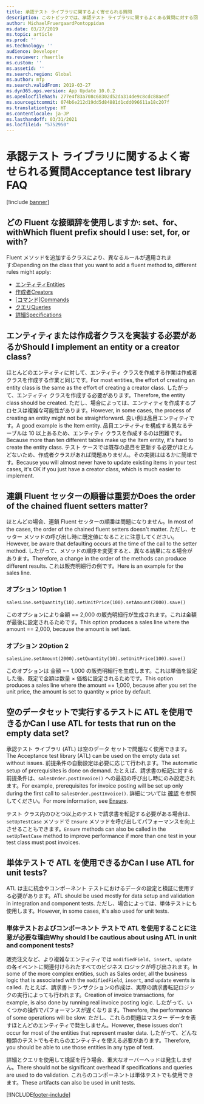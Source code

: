 ```yaml
---
title: 承認テスト ライブラリに関するよく寄せられる質問
description: このトピックでは、承認テスト ライブラリに関するよくある質問に対する回答を示します。
author: MichaelFruergaardPontoppidan
ms.date: 03/27/2019
ms.topic: article
ms.prod: ''
ms.technology: ''
audience: Developer
ms.reviewer: rhaertle
ms.custom: ''
ms.assetid: ''
ms.search.region: Global
ms.author: mfp
ms.search.validFrom: 2019-03-27
ms.dyn365.ops.version: App Update 10.0.2
ms.openlocfilehash: 277e4f83a708c68302d52da314de9c8cdc88aedf
ms.sourcegitcommit: 074b6e212d19dd5d84881d1cdd096611a18c207f
ms.translationtype: HT
ms.contentlocale: ja-JP
ms.lasthandoff: 03/31/2021
ms.locfileid: "5752950"
---
```

# <a name="acceptance-test-library-faq"></a><span data-ttu-id="cd63d-103">承認テスト ライブラリに関するよく寄せられる質問</span><span class="sxs-lookup"><span data-stu-id="cd63d-103">Acceptance test library FAQ</span></span>

[!include [banner](../includes/banner.md)]

## <a name="which-fluent-prefix-should-i-use-set-for-or-with"></a><span data-ttu-id="cd63d-104">どの Fluent な接頭辞を使用しますか: set、for、with</span><span class="sxs-lookup"><span data-stu-id="cd63d-104">Which fluent prefix should I use: set, for, or with?</span></span>

<span data-ttu-id="cd63d-105">Fluent メソッドを追加するクラスにより、異なるルールが適用されます:</span><span class="sxs-lookup"><span data-stu-id="cd63d-105">Depending on the class that you want to add a fluent method to, different rules might apply:</span></span>

- [<span data-ttu-id="cd63d-106">エンティティ</span><span class="sxs-lookup"><span data-stu-id="cd63d-106">Entities</span></span>](concepts-entities.md)
- [<span data-ttu-id="cd63d-107">作成者</span><span class="sxs-lookup"><span data-stu-id="cd63d-107">Creators</span></span>](concepts-creators.md)
- <span data-ttu-id="cd63d-108">[[コマンド]](concepts-commands.md)</span><span class="sxs-lookup"><span data-stu-id="cd63d-108">[Commands](concepts-commands.md)</span></span>
- [<span data-ttu-id="cd63d-109">クエリ</span><span class="sxs-lookup"><span data-stu-id="cd63d-109">Queries</span></span>](concepts-queries.md)
- [<span data-ttu-id="cd63d-110">詳細</span><span class="sxs-lookup"><span data-stu-id="cd63d-110">Specifications</span></span>](concepts-specifications.md)

## <a name="should-i-implement-an-entity-or-a-creator-class"></a><span data-ttu-id="cd63d-111">エンティティまたは作成者クラスを実装する必要があるか</span><span class="sxs-lookup"><span data-stu-id="cd63d-111">Should I implement an entity or a creator class?</span></span>

<span data-ttu-id="cd63d-112">ほとんどのエンティティに対して、エンティティ クラスを作成する作業は作成者クラスを作成する作業と同じです。</span><span class="sxs-lookup"><span data-stu-id="cd63d-112">For most entities, the effort of creating an entity class is the same as the effort of creating a creator class.</span></span> <span data-ttu-id="cd63d-113">したがって、エンティティ クラスを作成する必要があります。</span><span class="sxs-lookup"><span data-stu-id="cd63d-113">Therefore, the entity class should be created.</span></span> <span data-ttu-id="cd63d-114">ただし、場合によっては、エンティティを作成するプロセスは複雑な可能性があります。</span><span class="sxs-lookup"><span data-stu-id="cd63d-114">However, in some cases, the process of creating an entity might not be straightforward.</span></span> <span data-ttu-id="cd63d-115">良い例は品目エンティティです。</span><span class="sxs-lookup"><span data-stu-id="cd63d-115">A good example is the Item entity.</span></span> <span data-ttu-id="cd63d-116">品目エンティティを構成する異なるテーブルは 10 以上あるため、エンティティ クラスを作成するのは困難です。</span><span class="sxs-lookup"><span data-stu-id="cd63d-116">Because more than ten different tables make up the Item entity, it's hard to create the entity class.</span></span> <span data-ttu-id="cd63d-117">テスト ケースでは既存の品目を更新する必要がほとんどないため、作成者クラスがあれば問題ありません。その実装ははるかに簡単です。</span><span class="sxs-lookup"><span data-stu-id="cd63d-117">Because you will almost never have to update existing items in your test cases, it's OK if you just have a creator class, which is much easier to implement.</span></span>

## <a name="does-the-order-of-the-chained-fluent-setters-matter"></a><span data-ttu-id="cd63d-118">連鎖 Fluent セッターの順番は重要か</span><span class="sxs-lookup"><span data-stu-id="cd63d-118">Does the order of the chained fluent setters matter?</span></span>

<span data-ttu-id="cd63d-119">ほとんどの場合、連鎖 Fluent セッターの順番は問題になりません。</span><span class="sxs-lookup"><span data-stu-id="cd63d-119">In most of the cases, the order of the chained fluent setters doesn't matter.</span></span> <span data-ttu-id="cd63d-120">ただし、セッター メソッドの呼び出し時に既定値になることに注意してください。</span><span class="sxs-lookup"><span data-stu-id="cd63d-120">However, be aware that defaulting occurs at the time of the call to the setter method.</span></span> <span data-ttu-id="cd63d-121">したがって、メソッドの順序を変更すると、異なる結果になる場合があります。</span><span class="sxs-lookup"><span data-stu-id="cd63d-121">Therefore, a change in the order of the methods can produce different results.</span></span> <span data-ttu-id="cd63d-122">これは販売明細行の例です。</span><span class="sxs-lookup"><span data-stu-id="cd63d-122">Here is an example for the sales line.</span></span>

### <a name="option-1"></a><span data-ttu-id="cd63d-123">オプション 1</span><span class="sxs-lookup"><span data-stu-id="cd63d-123">Option 1</span></span>

```xpp
salesLine.setQuantity(10).setUnitPrice(100).setAmount(2000).save()
```

<span data-ttu-id="cd63d-124">このオプションにより金額 == 2,000 の販売明細行が生成されます。これは金額が最後に設定されるためです。</span><span class="sxs-lookup"><span data-stu-id="cd63d-124">This option produces a sales line where the amount == 2,000, because the amount is set last.</span></span>
    
### <a name="option-2"></a><span data-ttu-id="cd63d-125">オプション 2</span><span class="sxs-lookup"><span data-stu-id="cd63d-125">Option 2</span></span>

```xpp
salesLine.setAmount(2000).setQuantity(10).setUnitPrice(100).save()
```

<span data-ttu-id="cd63d-126">このオプションは 金額 == 1,000 の販売明細行を生成します。これは単価を設定した後、既定で金額は数量 × 価格に設定されるためです。</span><span class="sxs-lookup"><span data-stu-id="cd63d-126">This option produces a sales line where the amount == 1,000, because after you set the unit price, the amount is set to quantity × price by default.</span></span>

## <a name="can-i-use-atl-for-tests-that-run-on-the-empty-data-set"></a><span data-ttu-id="cd63d-127">空のデータセットで実行するテストに ATL を使用できるか</span><span class="sxs-lookup"><span data-stu-id="cd63d-127">Can I use ATL for tests that run on the empty data set?</span></span>

<span data-ttu-id="cd63d-128">承認テスト ライブラリ (ATL) は空のデータ セットで問題なく使用できます。</span><span class="sxs-lookup"><span data-stu-id="cd63d-128">The Acceptance test library (ATL) can be used on the empty data set without issues.</span></span> <span data-ttu-id="cd63d-129">前提条件の自動設定は必要に応じて行われます。</span><span class="sxs-lookup"><span data-stu-id="cd63d-129">The automatic setup of prerequisites is done on demand.</span></span> <span data-ttu-id="cd63d-130">たとえば、請求書の転記に対する前提条件は、`salesOrder.postInvoice()` への最初の呼び出し時にのみ設定されます。</span><span class="sxs-lookup"><span data-stu-id="cd63d-130">For example, prerequisites for invoice posting will be set up only during the first call to `salesOrder.postInvoice()`.</span></span> <span data-ttu-id="cd63d-131">詳細については [確認](test-data-methods.md#ensure-methods) を参照してください。</span><span class="sxs-lookup"><span data-stu-id="cd63d-131">For more information, see [Ensure](test-data-methods.md#ensure-methods).</span></span>

<span data-ttu-id="cd63d-132">テスト クラス内のひとつ以上のテストで請求書を転記する必要がある場合は、`setUpTestCase` メソッドで `Ensure` メソッドを呼び出してパフォーマンスを向上させることもできます。</span><span class="sxs-lookup"><span data-stu-id="cd63d-132">`Ensure` methods can also be called in the `setUpTestCase` method to improve performance if more than one test in your test class must post invoices.</span></span>

## <a name="can-i-use-atl-for-unit-tests"></a><span data-ttu-id="cd63d-133">単体テストで ATL を使用できるか</span><span class="sxs-lookup"><span data-stu-id="cd63d-133">Can I use ATL for unit tests?</span></span>

<span data-ttu-id="cd63d-134">ATL は主に統合やコンポーネント テストにおけるデータの設定と検証に使用する必要があります。</span><span class="sxs-lookup"><span data-stu-id="cd63d-134">ATL should be used mostly for data setup and validation in integration and component tests.</span></span> <span data-ttu-id="cd63d-135">ただし、場合によっては、単体テストにも使用します。</span><span class="sxs-lookup"><span data-stu-id="cd63d-135">However, in some cases, it's also used for unit tests.</span></span>

### <a name="why-should-i-be-cautious-about-using-atl-in-unit-and-component-tests"></a><span data-ttu-id="cd63d-136">単体テストおよびコンポーネント テストで ATL を使用することに注意が必要な理由</span><span class="sxs-lookup"><span data-stu-id="cd63d-136">Why should I be cautious about using ATL in unit and component tests?</span></span>

<span data-ttu-id="cd63d-137">販売注文など、より複雑なエンティティでは `modifiedField`、`insert`、`update` の各イベントに関連付けられたすべてのビジネス ロジックが呼び出されます。</span><span class="sxs-lookup"><span data-stu-id="cd63d-137">In some of the more complex entities, such as Sales order, all the business logic that is associated with the `modifiedField`, `insert`, and `update` events is called.</span></span> <span data-ttu-id="cd63d-138">たとえば、請求書トランザクションの作成は、実際の請求書転記ロジックの実行によっても行われます。</span><span class="sxs-lookup"><span data-stu-id="cd63d-138">Creation of invoice transactions, for example, is also done by running real invoice posting logic.</span></span> <span data-ttu-id="cd63d-139">したがって、いくつかの操作でパフォーマンスが遅くなります。</span><span class="sxs-lookup"><span data-stu-id="cd63d-139">Therefore, the performance of some operations will be slow.</span></span> <span data-ttu-id="cd63d-140">ただし、これらの問題はマスター データを表すほとんどのエンティティで発生しません。</span><span class="sxs-lookup"><span data-stu-id="cd63d-140">However, these issues don't occur for most of the entities that represent master data.</span></span> <span data-ttu-id="cd63d-141">したがって、どんな種類のテストでもそれらのエンティティを使える必要があります。</span><span class="sxs-lookup"><span data-stu-id="cd63d-141">Therefore, you should be able to use those entities in any type of test.</span></span>

<span data-ttu-id="cd63d-142">詳細とクエリを使用して検証を行う場合、重大なオーバーヘッドは発生しません。</span><span class="sxs-lookup"><span data-stu-id="cd63d-142">There should not be significant overhead if specifications and queries are used to do validation.</span></span> <span data-ttu-id="cd63d-143">これらのコンポーネントは単体テストでも使用できます。</span><span class="sxs-lookup"><span data-stu-id="cd63d-143">These artifacts can also be used in unit tests.</span></span>


[!INCLUDE[footer-include](../../../includes/footer-banner.md)]